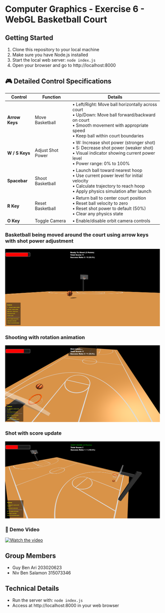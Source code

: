 # Computer Graphics - Exercise 6 - WebGL Basketball Court

## Getting Started
1. Clone this repository to your local machine
2. Make sure you have Node.js installed
3. Start the local web server: `node index.js`
4. Open your browser and go to http://localhost:8000

## 🎮 Detailed Control Specifications

| **Control** | **Function**             | **Details** |
|-------------|--------------------------|-----------------------------|
| **Arrow Keys** | Move Basketball | • Left/Right: Move ball horizontally across court  <br> • Up/Down: Move ball forward/backward on court  <br> • Smooth movement with appropriate speed  <br> • Keep ball within court boundaries |
| **W / S Keys** | Adjust Shot Power | • W: Increase shot power (stronger shot)  <br> • S: Decrease shot power (weaker shot)  <br> • Visual indicator showing current power level  <br> • Power range: 0% to 100% |
| **Spacebar** | Shoot Basketball | • Launch ball toward nearest hoop  <br> • Use current power level for initial velocity  <br> • Calculate trajectory to reach hoop  <br> • Apply physics simulation after launch |
| **R Key** | Reset Basketball | • Return ball to center court position  <br> • Reset ball velocity to zero  <br> • Reset shot power to default (50%)  <br> • Clear any physics state |
| **O Key** | Toggle Camera | • Enable/disable orbit camera controls  <br> |


### Basketball being moved around the court using arrow keys with shot power adjustment
![Screenshot](Screenshots/Basketball1.png)

### Shooting with rotation animation
![Screenshot](Screenshots/Basketball2.png)

### Shot with score update
![Screenshot](Screenshots/Basketball3.png)

### 🎥 Demo Video
[![Watch the video](https://img.youtube.com/vi/DztSwigDshw/0.jpg)](https://youtu.be/DztSwigDshw)

## Group Members
- Guy Ben Ari 203020623
- Niv Ben Salamon 315073346

## Technical Details
- Run the server with: `node index.js`
- Access at http://localhost:8000 in your web browser
